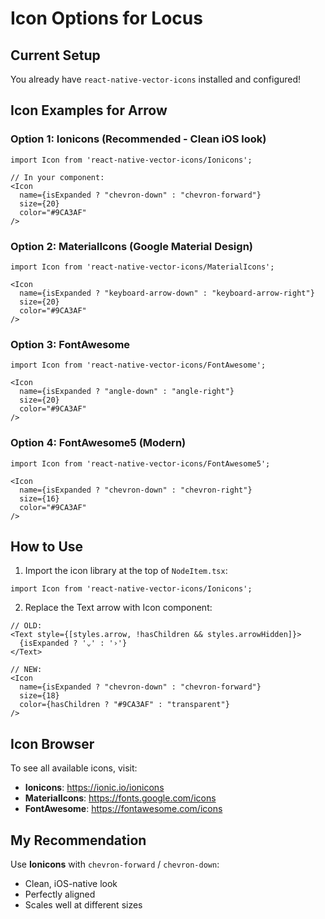 # Icon Options for Locus

## Current Setup
You already have `react-native-vector-icons` installed and configured!

## Icon Examples for Arrow

### Option 1: Ionicons (Recommended - Clean iOS look)
```tsx
import Icon from 'react-native-vector-icons/Ionicons';

// In your component:
<Icon
  name={isExpanded ? "chevron-down" : "chevron-forward"}
  size={20}
  color="#9CA3AF"
/>
```

### Option 2: MaterialIcons (Google Material Design)
```tsx
import Icon from 'react-native-vector-icons/MaterialIcons';

<Icon
  name={isExpanded ? "keyboard-arrow-down" : "keyboard-arrow-right"}
  size={20}
  color="#9CA3AF"
/>
```

### Option 3: FontAwesome
```tsx
import Icon from 'react-native-vector-icons/FontAwesome';

<Icon
  name={isExpanded ? "angle-down" : "angle-right"}
  size={20}
  color="#9CA3AF"
/>
```

### Option 4: FontAwesome5 (Modern)
```tsx
import Icon from 'react-native-vector-icons/FontAwesome5';

<Icon
  name={isExpanded ? "chevron-down" : "chevron-right"}
  size={16}
  color="#9CA3AF"
/>
```

## How to Use

1. Import the icon library at the top of `NodeItem.tsx`:
```tsx
import Icon from 'react-native-vector-icons/Ionicons';
```

2. Replace the Text arrow with Icon component:
```tsx
// OLD:
<Text style={[styles.arrow, !hasChildren && styles.arrowHidden]}>
  {isExpanded ? '⌄' : '›'}
</Text>

// NEW:
<Icon
  name={isExpanded ? "chevron-down" : "chevron-forward"}
  size={18}
  color={hasChildren ? "#9CA3AF" : "transparent"}
/>
```

## Icon Browser

To see all available icons, visit:
- **Ionicons**: https://ionic.io/ionicons
- **MaterialIcons**: https://fonts.google.com/icons
- **FontAwesome**: https://fontawesome.com/icons

## My Recommendation

Use **Ionicons** with `chevron-forward` / `chevron-down`:
- Clean, iOS-native look
- Perfectly aligned
- Scales well at different sizes

